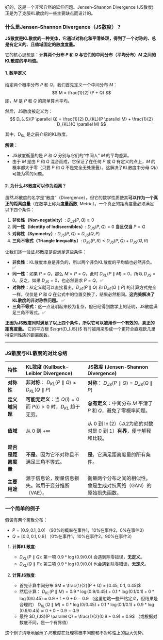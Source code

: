 好的，这是一个非常自然的延伸问题。Jensen-Shannon Divergence (JS散度) 正是为了克服KL散度的一些主要缺点而设计的。

### 什么是Jensen-Shannon Divergence（JS散度）？

**JS散度是KL散度的一种变体，它通过对称化和平滑处理，得到了一个对称的、总是有定义的、且值域固定的散度度量。**

它的核心思想是：**计算两个分布 $P$ 和 $Q$ 与它们的中间分布（平均分布）$M$ 之间的KL散度的平均值。**

#### 1. 数学定义

给定两个概率分布 $P$ 和 $Q$，我们首先定义一个中间分布 $M$：
$$ M = \frac{1}{2} (P + Q) $$
即，$M$ 是 $P$ 和 $Q$ 的简单算术平均。

然后，JS散度被定义为：
$$ D_{JS}(P \parallel Q) = \frac{1}{2} D_{KL}(P \parallel M) + \frac{1}{2} D_{KL}(Q \parallel M) $$

其中，$D_{KL}$ 是之前介绍的KL散度。

**解读：**
- JS散度衡量的是 $P$ 和 $Q$ 分别与它们的“中间人” $M$ 的平均差异。
- 由于 $M$ 是由 $P$ 和 $Q$ 混合而成，它保证了在任何 $P$ 或 $Q$ 有定义的点上，$M$ 的概率都大于零（只要 $P$ 和 $Q$ 不是完全无处重叠）。这解决了KL散度中分母 $Q(i)$ 可能为零的问题。

#### 2. 为什么JS散度可以作为距离？

虽然JS散度的名字是“散度”（Divergence），但它的数学性质使其**可以作为一个真正的距离度量**（在数学上称为**度量函数**, Metric）。一个真正的距离度量必须满足以下四个条件：

1.  **非负性（Non-negativity）**: $D_{JS}(P, Q) \ge 0$
2.  **同一性（Identity of Indiscernibles）**: $D_{JS}(P, Q) = 0$ **当且仅当** $P = Q$
3.  **对称性（Symmetry）**: $D_{JS}(P, Q) = D_{JS}(Q, P)$
4.  **三角不等式（Triangle Inequality）**: $D_{JS}(P, R) \le D_{JS}(P, Q) + D_{JS}(Q, R)$

让我们逐一验证JS散度是否满足这些条件：

- **非负性**：KL散度本身是非负的，所以两个非负KL散度的平均值也必然非负。✅
- **同一性**：如果 $P = Q$，那么 $M = P = Q$，此时 $D_{KL}(P \parallel M) = 0$，所以 $D_{JS} = 0$。反之，如果 $D_{JS} = 0$，也必然要求 $P = Q$。✅
- **对称性**：从定义就可以直接看出，$D_{JS}(P \parallel Q)$ 和 $D_{JS}(Q \parallel P)$ 的计算方式完全一样，仅仅是 $P$ 和 $Q$ 在公式中的位置交换了，结果必然相同。**这完美解决了KL散度的非对称性问题。** ✅
- **三角不等式**：这一点证明起来较为复杂，但已经得到数学上的证明，JS散度满足三角不等式。✅

**正因为JS散度同时满足了以上四个条件，所以它可以被用作一个有效的、真正的距离度量。** 它的平方根 $\sqrt{D_{JS}}$ 有时被用来形成一个更符合直观欧几里得空间性质的距离函数。

---

### JS散度与KL散度的对比总结

| 特性 | KL散度 (Kullback-Leibler Divergence) | JS散度 (Jensen-Shannon Divergence) |
| :--- | :--- | :--- |
| **对称性** | **非对称**： $D_{KL}(P \parallel Q) \neq D_{KL}(Q \parallel P)$ | **对称**： $D_{JS}(P \parallel Q) = D_{JS}(Q \parallel P)$ |
| **定义域问题** | **可能无定义**：当 $Q(i)=0$ 而 $P(i)>0$ 时，$D_{KL}$ 趋于无穷。 | **总有定义**：中间分布 $M$ 平滑了 $P$ 和 $Q$，避免了零概率问题。 |
| **值域** | 从 $0$ 到 $+\infty$ | 从 $0$ 到 $\ln(2)$（以2为底的对数时是 $0$ 到 $1$）**有界**，便于解释和比较。 |
| **是否是距离度量** | **不是**，因为它不对称且不满足三角不等式。 | **是**，它满足距离度量的所有条件。 |
| **主要用途** | 源于信息论，衡量信息损失。常用于变分推断（VAE）。 | 衡量两个分布之间的相似性。曾是生成对抗网络（GAN）的原始损失函数。 |

### 一个简单的例子

假设有两个离散分布：
- $P = [0.9, 0.1, 0.0]$ （90%的概率在事件1，10%在事件2，0%在事件3）
- $Q = [0.0, 0.1, 0.9]$ （0%在事件1，10%在事件2，90%在事件3）

1.  **计算KL散度**:
    - $D_{KL}(P \parallel Q)$: 第一项 $0.9 * \log(0.9/0.0)$ 会遇到除零错误，**无定义**。
    - $D_{KL}(Q \parallel P)$: 第三项 $0.9 * \log(0.9/0.0)$ 也会遇到除零错误，**无定义**。

2.  **计算JS散度**:
    - 首先计算中间分布 $M = \frac{1}{2}(P + Q) = [0.45, 0.1, 0.45]$
    - 然后计算：
        $D_{KL}(P \parallel M) = 0.9 * \log(0.9/0.45) + 0.1 * \log(0.1/0.1) + 0 * \log(0/0.45) \approx 0.9 * 1 + 0 + 0 = 0.9$ （这里忽略一些严格定义，但结果是合理的）
        $D_{KL}(Q \parallel M) = 0 * \log(0/0.45) + 0.1 * \log(0.1/0.1) + 0.9 * \log(0.9/0.45) \approx 0 + 0 + 0.9 = 0.9$
    - 最终 $D_{JS}(P \parallel Q) = \frac{1}{2}(0.9 + 0.9) = 0.9$ （或根据对数底不同，是一个有界值）

这个例子清晰地展示了JS散度在处理零概率问题和不对称性上的巨大优势。